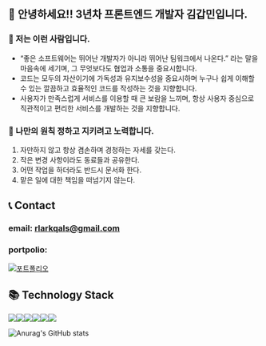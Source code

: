 ## 👋 안녕하세요!! 3년차 프론트엔드 개발자 김갑민입니다.

### 🙌 저는 이런 사람입니다.

- “좋은 소프트웨어는 뛰어난 개발자가 아니라 뛰어난 팀워크에서 나온다.” 라는 말을 마음속에 세기며, 그 무엇보다도 협업과 소통을 중요시합니다.
- 코드는 모두의 자산이기에 가독성과 유지보수성을 중요시하며 누구나 쉽게 이해할 수 있는 깔끔하고 효율적인 코드를 작성하는 것을 지향합니다.
- 사용자가 만족스럽게 서비스를 이용할 때 큰 보람을 느끼며, 항상 사용자 중심으로 직관적이고 편리한 서비스를 개발하는 것을 지향합니다.

### 🤝 나만의 원칙 정하고 지키려고 노력합니다.

1. 자만하지 않고 항상 겸손하며 경청하는 자세를 갖는다.
2. 작은 변경 사항이라도 동료들과 공유한다.
3. 어떤 작업을 하더라도 반드시 문서화 한다.
4. 맡은 일에 대한 책임을 떠넘기지 않는다.



## 📞 Contact
### email: rlarkqals@gmail.com
### portpolio:
[![포트폴리오](https://velog.velcdn.com/images/gabdol/post/3cdce7e0-6e7b-40d8-8167-b2c01de2d54c/image.png)](https://buly.kr/5JMUoQT)

## 📚 Technology Stack
<img src="https://img.shields.io/badge/HTML5-E34F26?style=flat&logo=HTML5&logoColor=white"/><img src="https://img.shields.io/badge/CSS3-1572B6?style=flat&logo=CSS3&logoColor=white"/><img src="https://img.shields.io/badge/JavaScript-F7DF1E?style=flat&logo=JavaScript&logoColor=white"><img src="https://img.shields.io/badge/TypeScript-3178C6?style=flat&logo=TypeScript&logoColor=white"><img src="https://img.shields.io/badge/Vue-4FC08D?style=flat&logo=Vue.js&logoColor=white"/><img src="https://img.shields.io/badge/React-61DAFB?style=flat&logo=React&logoColor=white"/>

![Anurag's GitHub stats](https://github-readme-stats.vercel.app/api?username=gabmin&show_icons=true&theme=gruvbox_light)
